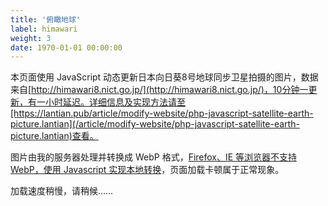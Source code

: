 ```yaml
---
title: '俯瞰地球'
label: himawari
weight: 3
date: 1970-01-01 00:00:00
---
```


本页面使用 JavaScript 动态更新日本向日葵8号地球同步卫星拍摄的图片，数据来自[http://himawari8.nict.go.jp/](http://himawari8.nict.go.jp/)，10分钟一更新，有一小时延迟。详细信息及实现方法请至[https://lantian.pub/article/modify-website/php-javascript-satellite-earth-picture.lantian](/article/modify-website/php-javascript-satellite-earth-picture.lantian)查看。

图片由我的服务器处理并转换成 WebP 格式，[Firefox、IE 等浏览器不支持 WebP，使用 Javascript 实现本地转换](//lantian.pub/article/modify-website/ie-firefox-webp-support.lantian)，页面加载卡顿属于正常现象。

<p id="himawari-time">加载速度稍慢，请稍候……</p>

<script>(function(){var WebP=new Image();WebP.onload=WebP.onerror=function(){if(WebP.height!=2){var sc=document.createElement('script');sc.type='text/javascript';sc.async=true;var s=document.getElementsByTagName('script')[0];sc.src='https://cdn.jsdelivr.net/npm/webpjs@0.0.2/webpjs.min.js';s.parentNode.insertBefore(sc,s);}};WebP.src='data:image/webp;base64,UklGRjoAAABXRUJQVlA4IC4AAACyAgCdASoCAAIALmk0mk0iIiIiIgBoSygABc6WWgAA/veff/0PP8bA//LwYAAA';})();</script>

<img id="himawari-pic" src="" />

<script>
function getHimawari(){
    var today = new Date();
    // get date for himawari picture
    t = today.getTime();
    t = t - t % 600000 - 3600000;
    today.setTime(t);
    year = today.getUTCFullYear();
    month = today.getUTCMonth() + 1;
    day = today.getUTCDate();
    hour = today.getUTCHours();
    minute = today.getUTCMinutes();
    if(month<10) month = '0' + month;
    if(day<10) day = '0' + day;
    if(hour<10) hour = '0' + hour;
    if(minute<10) minute = '0' + minute;
    document.getElementById('himawari-time').innerHTML = '图像拍摄时间：'+today.toLocaleString();
    document.getElementById('himawari-pic').src = '//himawari.lantian.pub/himawari8/img/D531106/1d/550/'+year+'/'+month+'/'+day+'/'+hour+minute+'00_0_0.webp';
}
getHimawari();
</script>

